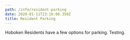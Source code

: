 ```yaml
---
path: /info/resident-parking
date: 2020-01-11T23:16:08.350Z
title: Resident Parking
---
```

Hoboken Residents have a few options for parking. Testing.
